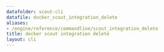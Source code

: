 ```yaml
---
datafolder: scout-cli
datafile: docker_scout_integration_delete
aliases:
- /engine/reference/commandline/scout_integration_delete
title: docker scout integration delete
layout: cli
---
```


<!--
This page is automatically generated from Docker's source code. If you want to
suggest a change to the text that appears here, open a ticket in the source
repository on GitHub:

https://github.com/docker/scout-cli
-->

<Include file="scout-early-access.md" />